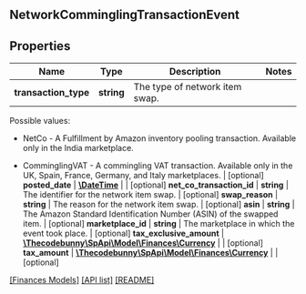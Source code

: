 ## NetworkComminglingTransactionEvent

## Properties

Name | Type | Description | Notes
------------ | ------------- | ------------- | -------------
**transaction_type** | **string** | The type of network item swap.

Possible values:

* NetCo - A Fulfillment by Amazon inventory pooling transaction. Available only in the India marketplace.

* ComminglingVAT - A commingling VAT transaction. Available only in the UK, Spain, France, Germany, and Italy marketplaces. | [optional]
**posted_date** | [**\DateTime**](\DateTime.md) |  | [optional]
**net_co_transaction_id** | **string** | The identifier for the network item swap. | [optional]
**swap_reason** | **string** | The reason for the network item swap. | [optional]
**asin** | **string** | The Amazon Standard Identification Number (ASIN) of the swapped item. | [optional]
**marketplace_id** | **string** | The marketplace in which the event took place. | [optional]
**tax_exclusive_amount** | [**\Thecodebunny\SpApi\Model\Finances\Currency**](Currency.md) |  | [optional]
**tax_amount** | [**\Thecodebunny\SpApi\Model\Finances\Currency**](Currency.md) |  | [optional]

[[Finances Models]](../) [[API list]](../../Api) [[README]](../../../README.md)
